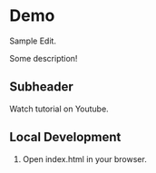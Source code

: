 # Demo

Sample Edit.

Some description!

## Subheader

Watch tutorial on Youtube.

## Local Development

1. Open index.html in your browser.